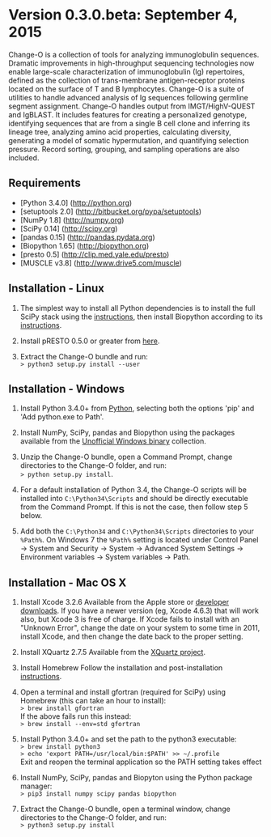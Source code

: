 Version 0.3.0.beta:  September 4, 2015
==============================================================================

Change-O is a collection of tools for analyzing immunoglobulin sequences. 
Dramatic improvements in high-throughput sequencing technologies now enable 
large-scale characterization of immunoglobulin (Ig) repertoires, defined as the 
collection of trans-membrane antigen-receptor proteins located on the surface 
of T and B lymphocytes. Change-O is a suite of utilities to handle advanced 
analysis of Ig sequences following germline segment assignment. Change-O 
handles output from IMGT/HighV-QUEST and IgBLAST. It includes features for 
creating a personalized genotype, identifying sequences that are from a single 
B cell clone and inferring its lineage tree, analyzing amino acid properties, 
calculating diversity, generating a model of somatic hypermutation, and 
quantifying selection pressure. Record sorting, grouping, and sampling 
operations are also included.


Requirements
-------------------------------------------------------------------------------

* [Python 3.4.0]      (http://python.org)
* [setuptools 2.0]    (http://bitbucket.org/pypa/setuptools)
* [NumPy 1.8]         (http://numpy.org)
* [SciPy 0.14]        (http://scipy.org)
* [pandas 0.15]       (http://pandas.pydata.org)
* [Biopython 1.65]    (http://biopython.org)
* [presto 0.5]        (http://clip.med.yale.edu/presto)
* [MUSCLE v3.8]       (http://www.drive5.com/muscle)

Installation - Linux
-------------------------------------------------------------------------------

1. The simplest way to install all Python dependencies is to install the full 
   SciPy stack using the [instructions](http://scipy.org/install.html), then 
   install Biopython according to its 
   [instructions](http://biopython.org/DIST/docs/install/Installation.html).
   
2. Install pRESTO 0.5.0 or greater from [here](http://clip.med.yale.edu/presto).

3. Extract the Change-O bundle and run:  
   `> python3 setup.py install --user`

Installation - Windows
-------------------------------------------------------------------------------

1. Install Python 3.4.0+ from [Python](http://python.org/downloads), selecting
   both the options 'pip' and 'Add python.exe to Path'.

2. Install NumPy, SciPy, pandas and Biopython using the packages available from 
   the [Unofficial Windows binary](http://www.lfd.uci.edu/~gohlke/pythonlibs)
   collection.

3. Unzip the Change-O bundle, open a Command Prompt, change directories to the
   Change-O folder, and run:  
   `> python setup.py install`.
   
4. For a default installation of Python 3.4, the Change-O scripts will be 
   installed into `C:\Python34\Scripts` and should be directly executable from 
   the Command Prompt. If this is not the case, then follow step 5 below.
   
5. Add both the `C:\Python34` and `C:\Python34\Scripts` directories to your 
   `%Path%`. On Windows 7 the `%Path%` setting is located under Control Panel 
    -> System and Security -> System -> Advanced System Settings -> 
    Environment variables -> System variables -> Path.


Installation - Mac OS X
-------------------------------------------------------------------------------

1. Install Xcode 3.2.6
   Available from the Apple store or
   [developer downloads](http://developer.apple.com/downloads).
   If you have a newer version (eg, Xcode 4.6.3) that will work also,
   but Xcode 3 is free of charge.  If Xcode fails to install with an
   "Unknown Error", change the date on your system to some time in 2011,
   install Xcode, and then change the date back to the proper setting.

2. Install XQuartz 2.7.5
   Available from the [XQuartz project](http://xquartz.macosforge.org/landing).

3. Install Homebrew
   Follow the installation and post-installation [instructions](http://brew.sh).

4. Open a terminal and install gfortran (required for SciPy) using Homebrew
   (this can take an hour to install):  
   `> brew install gfortran`  
   If the above fails run this instead:  
   `> brew install --env=std gfortran`  

5. Install Python 3.4.0+ and set the path to the python3 executable:  
   `> brew install python3`  
   `> echo 'export PATH=/usr/local/bin:$PATH' >> ~/.profile`  
   Exit and reopen the terminal application so the PATH setting takes effect

6. Install NumPy, SciPy, pandas and Biopyton using the Python package manager:  
   `> pip3 install numpy scipy pandas biopython`

7. Extract the Change-O bundle, open a terminal window, change directories to 
   the Change-O folder, and run:  
   `> python3 setup.py install`
